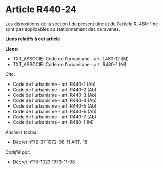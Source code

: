 # Article R440-24

Les dispositions de la section I du présent titre et de l'article R. 480-1 ne sont pas applicables au stationnement des
caravanes.

**Liens relatifs à cet article**

**Liens**:

  - TXT_ASSOCIE: Code de l'urbanisme - art. L480-12 (M)
  - TXT_ASSOCIE: Code de l'urbanisme - art. R480-1 (M)

_Cite_:

  - Code de l'urbanisme - art. R440-1 (Ab)
  - Code de l'urbanisme - art. R440-2 (Ab)
  - Code de l'urbanisme - art. R440-3 (Ab)
  - Code de l'urbanisme - art. R440-4 (Ab)
  - Code de l'urbanisme - art. R440-5 (Ab)
  - Code de l'urbanisme - art. R440-6 (Ab)
  - Code de l'urbanisme - art. R440-7 (Ab)
  - Code de l'urbanisme - art. R480-1 (M)

_Anciens textes_:

  - Décret n°72-37 1972-08-11 ART. 18

_Codifié par_:

  - Décret n°73-1023 1973-11-08
